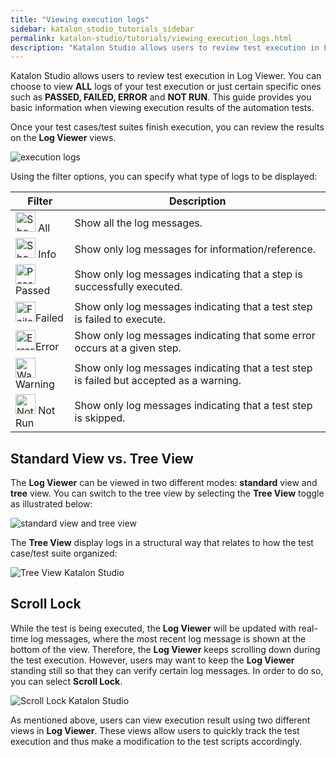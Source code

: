```yaml
---
title: "Viewing execution logs"
sidebar: katalon_studio_tutorials_sidebar
permalink: katalon-studio/tutorials/viewing_execution_logs.html
description: "Katalon Studio allows users to review test execution in Log Viewer. This guide shows you to view execution results of automation tests."
---
```

Katalon Studio allows users to review test execution in Log Viewer. You can choose to view **ALL** logs of your test execution or just certain specific ones such as **PASSED, FAILED, ERROR** and **NOT RUN**. This guide provides you basic information when viewing execution results of the automation tests.

Once your test cases/test suites finish execution, you can review the results on the **Log Viewer** views.

![execution logs](../../images/katalon-studio/tutorials/viewing_execution_logs/Log-Viewer.png)

Using the filter options, you can specify what type of logs to be displayed:

<table><thead><tr><th>Filter</th><th>Description</th></tr></thead><tbody><tr><td><img class="init-size aligncenter wp-image-2183 size-full" src="../../images/katalon-studio/tutorials/viewing_execution_logs/All.png" alt="Show all the log messages" width="32" height="32"> <span>All</span></td><td><span>Show all the log messages.</span></td></tr><tr><td><img class="init-size aligncenter wp-image-2184 size-full" src="../../images/katalon-studio/tutorials/viewing_execution_logs/Info.png" alt="Show only log messages for information/reference" width="32" height="32"> <span>Info</span></td><td><span>Show only log messages for information/reference.</span></td></tr><tr><td><img class="init-size aligncenter wp-image-2185 size-full" src="../../images/katalon-studio/tutorials/viewing_execution_logs/Passed.png" alt="Passed" width="32" height="32"><span>Passed</span></td><td><span>Show only log messages indicating that a step is successfully executed.</span></td></tr><tr><td><img class="init-size aligncenter wp-image-2186 size-full" src="../../images/katalon-studio/tutorials/viewing_execution_logs/Failed.png" alt="Failed" width="32" height="32">Failed</td><td><span>Show only log messages indicating that a test step is failed to execute.</span></td></tr><tr><td><img class="init-size aligncenter wp-image-2187 size-full" src="../../images/katalon-studio/tutorials/viewing_execution_logs/Error.png" alt="Error" width="32" height="32"><span>Error</span></td><td><span>Show only log messages indicating that some error occurs at a given step.</span></td></tr><tr><td><span><img class="init-size aligncenter wp-image-2188 size-full" src="../../images/katalon-studio/tutorials/viewing_execution_logs/Warning.png" alt="Warning" width="32" height="32">Warning</span></td><td><span>Show only log messages indicating that a test step is failed but accepted as a warning.</span></td></tr><tr><td><span><img class="init-size aligncenter wp-image-2189 size-full" src="../../images/katalon-studio/tutorials/viewing_execution_logs/Not-Run.png" alt="Not run" width="32" height="32"> </span><span>Not Run</span></td><td><span>Show only log messages indicating that a test step is skipped.</span></td></tr></tbody></table>

Standard View vs. Tree View
---------------------------

The **Log Viewer** can be viewed in two different modes: **standard** view and **tree** view. You can switch to the tree view by selecting the **Tree View** toggle as illustrated below:

![standard view and tree view](../../images/katalon-studio/tutorials/viewing_execution_logs/Log-Viewer-2.png)

The **Tree View** display logs in a structural way that relates to how the test case/test suite organized:

![Tree View Katalon Studio](../../images/katalon-studio/tutorials/viewing_execution_logs/Tree-View.png)

Scroll Lock
-----------

While the test is being executed, the **Log Viewer** will be updated with real-time log messages, where the most recent log message is shown at the bottom of the view. Therefore, the **Log Viewer** keeps scrolling down during the test execution. However, users may want to keep the **Log Viewer** standing still so that they can verify certain log messages. In order to do so, you can select **Scroll Lock**.

![Scroll Lock Katalon Studio](../../images/katalon-studio/tutorials/viewing_execution_logs/Scroll-Lock.png)

As mentioned above, users can view execution result using two different views in **Log Viewer**. These views allow users to quickly track the test execution and thus make a modification to the test scripts accordingly.